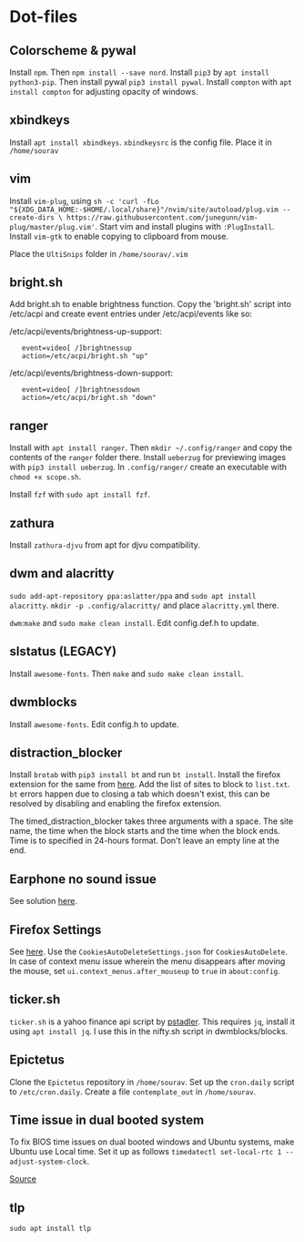 # Dot-files

## Colorscheme & pywal

Install ``npm``. Then ``npm install --save nord``. Install ``pip3`` by ``apt install python3-pip``. Then install pywal ``pip3 install pywal``. Install ``compton`` with ``apt install compton`` for adjusting opacity of windows.

## xbindkeys

Install ``apt install xbindkeys``. ``xbindkeysrc`` is the config file. Place it in ``/home/sourav``

## vim 

Install ``vim-plug``, using ``sh -c 'curl -fLo "${XDG_DATA_HOME:-$HOME/.local/share}"/nvim/site/autoload/plug.vim --create-dirs \
       https://raw.githubusercontent.com/junegunn/vim-plug/master/plug.vim'``. Start vim and install plugins with `:PlugInstall`. Install `vim-gtk` to enable copying to clipboard from mouse.
       
Place the `UltiSnips` folder in `/home/sourav/.vim`
## bright.sh

Add bright.sh to enable brightness function. Copy the 'bright.sh' script into /etc/acpi and create event entries under /etc/acpi/events like so:

/etc/acpi/events/brightness-up-support:
```
   event=video[ /]brightnessup
   action=/etc/acpi/bright.sh "up"
```
/etc/acpi/events/brightness-down-support:
```
   event=video[ /]brightnessdown
   action=/etc/acpi/bright.sh "down"
```
## ranger

Install with `apt install ranger`. Then `mkdir ~/.config/ranger` and copy the contents of the `ranger` folder there. Install `ueberzug` for previewing images with `pip3 install ueberzug`. In `.config/ranger/` create an executable with `chmod +x scope.sh`.

Install `fzf` with `sudo apt install fzf`.

## zathura

Install `zathura-djvu` from apt for djvu compatibility.

## dwm and alacritty
 `sudo add-apt-repository ppa:aslatter/ppa` and `sudo apt install alacritty`. `mkdir -p .config/alacritty/` and place `alacritty.yml` there.

``dwm``:``make`` and ``sudo make clean install``. Edit config.def.h to update.

## slstatus (LEGACY)

Install ``awesome-fonts``. Then ``make`` and ``sudo make clean install``.

## dwmblocks

Install `awesome-fonts`. Edit config.h to update.

## distraction_blocker

Install `brotab` with `pip3 install bt` and run `bt install`. Install the firefox extension for the same from [here](https://addons.mozilla.org/en-US/firefox/addon/brotab/). Add the list of sites to block to `list.txt`. `bt` errors happen due to closing a tab which doesn't exist, this can be resolved by disabling and enabling the firefox extension.

The timed_distraction_blocker takes three arguments with a space. The site name, the time when the block starts and the time when the block ends. Time is to specified in 24-hours format. Don't leave an empty line at the end. 

## Earphone no sound issue

See solution [here](https://askubuntu.com/questions/1272908/ubuntu-20-04-headphones-detected-but-no-sound).

## Firefox Settings

See [here](https://www.privacytools.io/browsers/#about_config). Use the `CookiesAutoDeleteSettings.json` for `CookiesAutoDelete`. In case of context menu issue wherein the menu disappears after moving the mouse, set `ui.context_menus.after_mouseup` to `true` in `about:config`.

## ticker.sh

`ticker.sh` is a yahoo finance api script by [pstadler](https://github.com/pstadler/ticker.sh). This requires `jq`, install it using `apt install jq`. I use this in the nifty.sh script in dwmblocks/blocks.

## Epictetus

Clone the `Epictetus` repository in `/home/sourav`. Set up the `cron.daily` script to `/etc/cron.daily`. Create a file `contemplate_out` in `/home/sourav`.

## Time issue in dual booted system

To fix BIOS time issues on dual booted windows and Ubuntu systems, make Ubuntu use Local time. Set it up as follows `timedatectl set-local-rtc 1 --adjust-system-clock`.

[Source](https://ubuntuhandbook.org/index.php/2016/05/time-differences-ubuntu-1604-windows-10/)

## tlp

`sudo apt install tlp`
